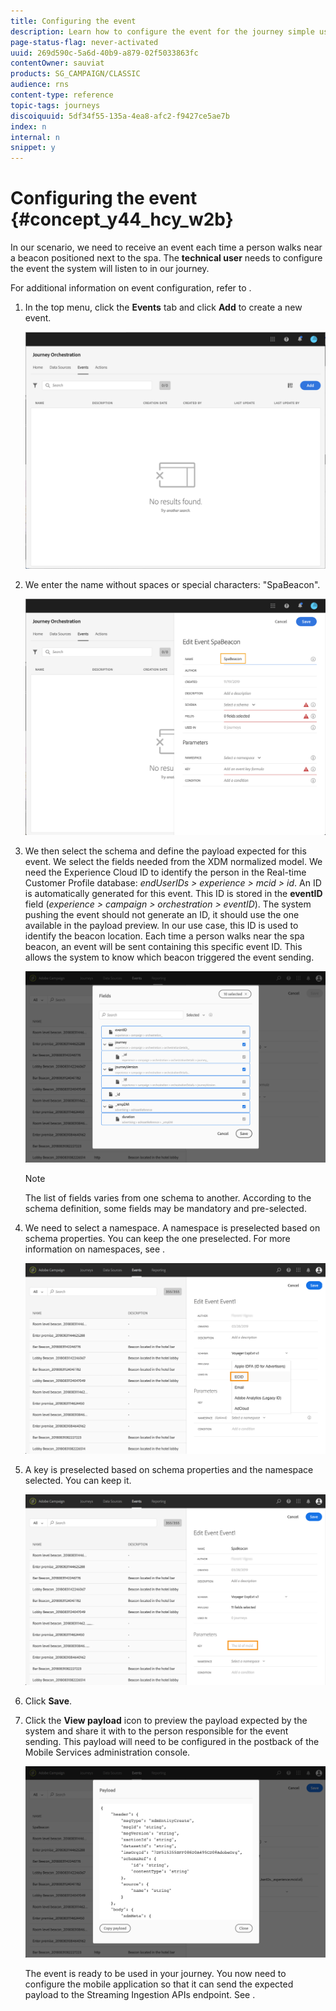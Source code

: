```yaml
---
title: Configuring the event
description: Learn how to configure the event for the journey simple use case
page-status-flag: never-activated
uuid: 269d590c-5a6d-40b9-a879-02f5033863fc
contentOwner: sauviat
products: SG_CAMPAIGN/CLASSIC
audience: rns
content-type: reference
topic-tags: journeys
discoiquuid: 5df34f55-135a-4ea8-afc2-f9427ce5ae7b
index: n
internal: n
snippet: y
---
```


# Configuring the event {#concept_y44_hcy_w2b}

In our scenario, we need to receive an event each time a person walks near a beacon positioned next to the spa. The **technical user** needs to configure the event the system will listen to in our journey.

For additional information on event configuration, refer to [](../event/event.md#concept_gfj_fqt_52b).

1. In the top menu, click the **Events** tab and click **Add** to create a new event.

    ![](../assets/journeyuc1_1.png)

1. We enter the name without spaces or special characters: "SpaBeacon".

    ![](../assets/journeyuc1_2.png)

    <!--li>Select the **Mobile - Streaming Ingestion APIs** event type. Events are sent from the customers' mobile phone through the Mobile SDK.![](../assets/journeyuc1_4.png" placement="break" width="800" id="image_qgr_2mn_z2b"/></li-->

1. We then select the schema and define the payload expected for this event. We select the fields needed from the XDM normalized model. We need the Experience Cloud ID to identify the person in the Real-time Customer Profile database: _endUserIDs > experience > mcid > id_. An ID is automatically generated for this event. This ID is stored in the **eventID** field (_experience > campaign > orchestration > eventID_). The system pushing the event should not generate an ID, it should use the one available in the payload preview. In our use case, this ID is used to identify the beacon location. Each time a person walks near the spa beacon, an event will be sent containing this specific event ID. This allows the system to know which beacon triggered the event sending.

    ![](../assets/journeyuc1_3.png)

    >[!NOTE]
    >
    >The list of fields varies from one schema to another. According to the schema definition, some fields may be mandatory and pre-selected.

1. We need to select a namespace. A namespace is preselected based on schema properties. You can keep the one preselected. For more information on namespaces, see [](../event/eventnamespace.md#concept_ckb_3qt_52b).

    ![](../assets/journeyuc1_6.png)

1. A key is preselected based on schema properties and the namespace selected. You can keep it.

    ![](../assets/journeyuc1_5.png)

1. Click **Save**.

1. Click the **View payload** icon to preview the payload expected by the system and share it with to the person responsible for the event sending. This payload will need to be configured in the postback of the Mobile Services administration console. 

    ![](../assets/journeyuc1_7.png)

    The event is ready to be used in your journey. You now need to configure the mobile application so that it can send the expected payload to the Streaming Ingestion APIs endpoint. See [](../event/eventsteps.md#concept_xrz_n1q_y2b).